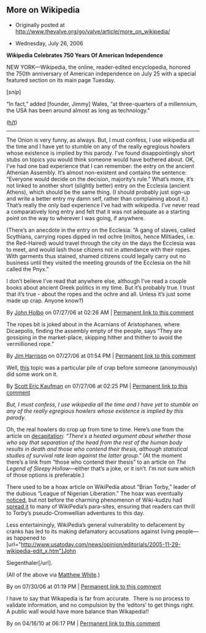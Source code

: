## More on Wikipedia

 * Originally posted at http://www.thevalve.org/go/valve/article/more_on_wikipedia/

* Wednesday, July 26, 2006 

**Wikipedia Celebrates 750 Years Of American Independence**

NEW YORK—Wikipedia, the online, reader-edited encyclopedia, honored the 750th anniversary of American independence on July 25 with a special featured section on its main page Tuesday.

[_snip_]

“In fact,” added [founder, Jimmy] Wales, “at three-quarters of a millennium, the USA has been around almost as long as technology."

([h/t](http://www.theonion.com/content/node/50902))

---

The Onion is very funny, as always. But, I must confess, I use wikipedia all the time and I have yet to stumble on any of the really egregious howlers whose existence is implied by this parody. I’ve found disappointingly short stubs on topics you would think someone would have bothered about. OK, I’ve had one bad experience that I can remember: the entry on the ancient Athenian Assembly. It’s almost non-existent and contains the sentence: “Everyone would decide on the decision, majority’s rule.” What’s more, it’s not linked to another short (slightly better) entry on the Ecclesia (ancient Athens), which should be the same thing. (I should probably just sign-up and write a better entry my damn self, rather than complaining about it.) That’s really the only bad experience I’ve had with wikipedia. I’ve never read a comparatively long entry and felt that it was not adequate as a starting point on the way to wherever I was going, if anywhere.

(There’s an anecdote in the entry on the Ecclesia: “A gang of slaves, called Scythians, carrying ropes dipped in red ochre (miltos, hence Miltiades, i.e. the Red-Haired) would travel through the city on the days the Ecclesia was to meet, and would lash those citizens not in attendance with their ropes. With garments thus stained, shamed citizens could legally carry out no business until they visited the meeting grounds of the Ecclesia on the hill called the Pnyx.”

I don’t believe I’ve read that anywhere else, although I’ve read a couple books about ancient Greek politics in my time. But it’s probably true. I trust that it’s true - about the ropes and the ochre and all. Unless it’s just some made up crap. Anyone know?)

By [John Holbo](http://examinedlife.typepad.com/johnbelle/) on 07/27/06 at 02:26 AM | [Permanent link to this comment](http://www.thevalve.org/go/valve/article/more_on_wikipedia/#10738)
[]()

The ropes bit is joked about in the Acarnians of Aristophanes, where Dicaepolis, finding the assembly empty of the people, says “They are gossiping in the market-place, skipping hither and thither to avoid the vermillioned rope.”

By [Jim Harrison](http://vacua.blogspot.com) on 07/27/06 at 01:54 PM | [Permanent link to this comment](http://www.thevalve.org/go/valve/article/more_on_wikipedia/#10740)
[]()

Well, [this](http://en.wikipedia.org/wiki/Social_Darwinism) topic was a particular pile of crap before someone (anonymously) did some work on it.

By [Scott Eric Kaufman](http://acephalous.typepad.com) on 07/27/06 at 02:25 PM | [Permanent link to this comment](http://www.thevalve.org/go/valve/article/more_on_wikipedia/#10742)
[]()

_But, I must confess, I use wikipedia all the time and I have yet to stumble on any of the really egregious howlers whose existence is implied by this parody._

Oh, the real howlers do crop up from time to time. Here’s one from the article on [decapitation](http://en.wikipedia.org/w/index.php?title=Decapitation&amp;oldid=45350748): _“There´s a heated argument about whether those who say that separation of the head from the rest of the human body results in death and those who contend their thesis, although statistical studies of survival rate lean against the latter group."_ (At the moment there’s a link from “those who contend their thesis” to an article on _The Legend of Sleepy Hollow_—either that’s a joke, or it isn’t. I’m not sure which of those options is preferable.)

There used to be a hoax article on WikiPedia about “Brian Torby,” leader of the dubious “League of Nigerian Liberation.” The hoax was eventually [noticed](http://en.wikipedia.org/wiki/Wikipedia:Votes_for_deletion/Brian_Torby), but not before the charming phenomenon of Wiki-kudzu had [spread it](http://www.reference.com/browse/wiki/Brian_Torby) to many of WikiPedia’s para-sites, ensuring that readers can thrill to Torby’s pseudo-Cromwellian adventures to this day. 

Less entertainingly, WikiPedia’s general vulnerability to defacement by cranks has led to its making defamatory accusations against living people—as happened to [url="http://www.usatoday.com/news/opinion/editorials/2005-11-29-wikipedia-edit_x.htm"]John 

Siegenthaler[/url]. 

(All of the above via [Matthew White](http://users.erols.com/mwhite28/wikiwoo.htm).)

By  on 07/30/06 at 01:19 PM | [Permanent link to this comment](http://www.thevalve.org/go/valve/article/more_on_wikipedia/#10789)
[]()

I have to say that Wikapedia is far from accurate.  There is  no process to validate information, and no compulsion by the ‘editors’ to get things right.  A public wall would have more balance than Wikapedia!!

By  on 04/16/10 at 06:17 PM | [Permanent link to this comment](http://www.thevalve.org/go/valve/article/more_on_wikipedia/#28141)


